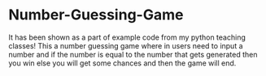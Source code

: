 # Number-Guessing-Game
It has been shown as a part of example code from my python teaching classes!
This a number guessing game where in users need to input a number and if the number is equal to the number that gets generated then you win
else you will get some chances and then the game will end.

